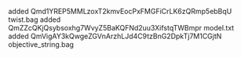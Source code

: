 added Qmd1YREP5MMLzoxT2kmvEocPxFMGFiCrLK6zQRmp5ebBqU twist.bag
added QmZZcQKjQsybsoxhg7WvyZ5BaKQFNd2uu3XifstqTWBmpr model.txt
added QmVigAY3kQwgeZGVnArzhLJd4C9tzBnG2DpkTj7M1CGjtN objective_string.bag
